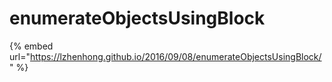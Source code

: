 # enumerateObjectsUsingBlock

{% embed url="https://lzhenhong.github.io/2016/09/08/enumerateObjectsUsingBlock/" %}


